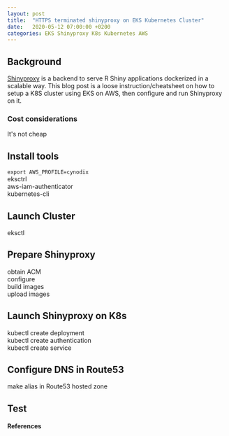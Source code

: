 ```yaml
---
layout: post
title:  "HTTPS terminated shinyproxy on EKS Kubernetes Cluster"
date:   2020-05-12 07:00:00 +0200
categories: EKS Shinyproxy K8s Kubernetes AWS
---
```


## Background
[Shinyproxy](https://shinyproxy.io) is a backend to serve R Shiny applications dockerized in a scalable way. This blog post is a loose instruction/cheatsheet on how to setup a K8S cluster using EKS on AWS, then configure and run Shinyproxy on it.

### Cost considerations
It's not cheap  

## Install tools
`export AWS_PROFILE=cynodix`  
eksctrl  
aws-iam-authenticator  
kubernetes-cli  

## Launch Cluster
eksctl  

## Prepare Shinyproxy
obtain ACM  
configure  
build images  
upload images  

## Launch Shinyproxy on K8s
kubectl create deployment  
kubectl create authentication  
kubectl create service  

## Configure DNS in Route53
make alias in Route53 hosted zone  

## Test




#### References


